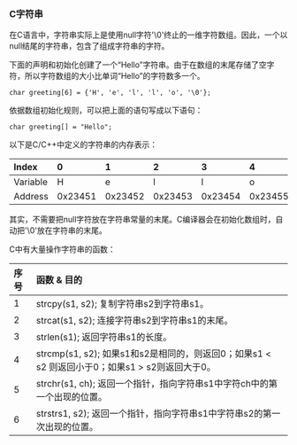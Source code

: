 ### C字符串

在C语言中，字符串实际上是使用null字符'\0'终止的一维字符数组。因此，一个以null结尾的字符串，包含了组成字符串的字符。

下面的声明和初始化创建了一个“Hello”字符串。由于在数组的末尾存储了空字符，所以字符数组的大小比单词“Hello”的字符数多一个。

```
char greeting[6] = {'H', 'e', 'l', 'l', 'o', '\0'};
```

依据数组初始化规则，可以把上面的语句写成以下语句：

```
char greeting[] = "Hello";
```

以下是C/C++中定义的字符串的内存表示：

| Index    | 0       | 1       | 2       | 3       | 4       | 5       |
| :--      | :--     | :--     | :--     | :--     | :--     | :--     |
| Variable | H       | e       | l       | l       | o       | \0      |
| Address  | 0x23451 | 0x23452 | 0x23453 | 0x23454 | 0x23455 | 0x23456 |


其实，不需要把null字符放在字符串常量的末尾。C编译器会在初始化数组时，自动把'\0'放在字符串的末尾。


C中有大量操作字符串的函数：

| 序号 | 函数 & 目的                                                                                    |
| :--  | :--                                                                                            |
| 1    | strcpy(s1, s2); 复制字符串s2到字符串s1。                                                       |
| 2    | strcat(s1, s2); 连接字符串s2到字符串s1的末尾。                                                 |
| 3    | strlen(s1); 返回字符串s1的长度。                                                               |
| 4    | strcmp(s1, s2); 如果s1和s2是相同的，则返回0；如果s1 < s2 则返回小于0；如果s1 > s2则返回大于0。 |
| 5    | strchr(s1, ch); 返回一个指针，指向字符串s1中字符ch中的第一个出现的位置。                       |
| 6    | strstrs1, s2); 返回一个指针，指向字符串s1中字符串s2的第一次出现的位置。                        |



